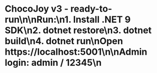 # ChocoJoy v3 - ready-to-run\n\nRun:\n1. Install .NET 9 SDK\n2. dotnet restore\n3. dotnet build\n4. dotnet run\nOpen https://localhost:5001\n\nAdmin login: admin / 12345\n